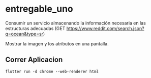# entregable_uno

Consumir un servicio almacenando la información necesaria en las estructuras adecuadas (GET https://www.reddit.com/search.json?q=ocean&type=sr)

Mostrar la imagen y los atributos en una pantalla.

## Correr Aplicacion

```flutter run -d chrome --web-renderer html```
